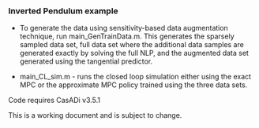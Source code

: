 ### Inverted Pendulum example

* To generate the data using sensitivity-based data augmentation technique, run main_GenTrainData.m. This generates the sparsely sampled data set, full data set where the additional data samples are generated exactly by solving the full NLP, and the augmented data set generated using the tangential predictor.

* main_CL_sim.m - runs the closed loop simulation either using the exact MPC or the approximate MPC policy trained using the three data sets.  

Code requires CasADi v3.5.1

This is a working document and is subject to change. 
